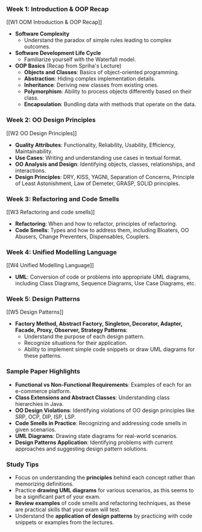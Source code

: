 ### **Week 1: Introduction & OOP Recap**
[[W1 OOM Introduction & OOP Recap]]
- **Software Complexity**
	- Understand the paradox of simple rules leading to complex outcomes.
- **Software Development Life Cycle**
	- Familiarize yourself with the Waterfall model.
- **OOP Basics** (Recap from Spriha's Lecture)
	- **Objects and Classes**: Basics of object-oriented programming.
	- **Abstraction**: Hiding complex implementation details.
	- **Inheritance**: Deriving new classes from existing ones.
	- **Polymorphism**: Ability to process objects differently based on their class.
	- **Encapsulation**: Bundling data with methods that operate on the data.

### **Week 2: OO Design Principles**
[[W2 OO Design Principles]]
- **Quality Attributes**: Functionality, Reliability, Usability, Efficiency, Maintainability.
- **Use Cases**: Writing and understanding use cases in textual format.
- **OO Analysis and Design**: Identifying objects, classes, relationships, and interactions.
- **Design Principles**: DRY, KISS, YAGNI, Separation of Concerns, Principle of Least Astonishment, Law of Demeter, GRASP, SOLID principles.

### **Week 3: Refactoring and Code Smells**
[[W3 Refactoring and code smells]]
- **Refactoring**: When and how to refactor, principles of refactoring.
- **Code Smells**: Types and how to address them, including Bloaters, OO Abusers, Change Preventers, Dispensables, Couplers.

### **Week 4: Unified Modelling Language**
[[W4 Unified Modelling Language]]
- **UML**: Conversion of code or problems into appropriate UML diagrams, including Class Diagrams, Sequence Diagrams, Use Case Diagrams, etc.

### **Week 5: Design Patterns**
[[W5 Design Patterns]]
- **Factory Method, Abstract Factory, Singleton, Decorator, Adapter, Facade, Proxy, Observer, Strategy Patterns**:
	- Understand the purpose of each design pattern.
	- Recognize situations for their application.
	- Ability to implement simple code snippets or draw UML diagrams for these patterns.

### **Sample Paper Highlights**
- **Functional vs Non-Functional Requirements**: Examples of each for an e-commerce platform.
- **Class Extensions and Abstract Classes**: Understanding class hierarchies in Java.
- **OO Design Violations**: Identifying violations of OO design principles like SRP, OCP, DIP, ISP, LSP.
- **Code Smells in Practice**: Recognizing and addressing code smells in given scenarios.
- **UML Diagrams**: Drawing state diagrams for real-world scenarios.
- **Design Patterns Application**: Identifying problems with current approaches and suggesting design pattern solutions.

### **Study Tips**
- Focus on understanding the **principles** behind each concept rather than memorizing definitions.
- Practice **drawing UML diagrams** for various scenarios, as this seems to be a significant part of your exam.
- **Review examples** of code smells and refactoring techniques, as these are practical skills that your exam will test.
- Understand the **application of design patterns** by practicing with code snippets or examples from the lectures.